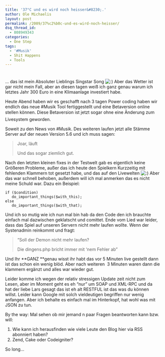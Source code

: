 ```yaml
---
title: '37°C und es wird noch heisser&#8230;.'
author: Ole Michaelis
layout: post
permalink: /2009/37%c2%b0c-und-es-wird-noch-heisser/
dsq_thread_id:
  - 808949343
categories:
  - One Step
tags:
  - '#Musik'
  - Shit Happens
  - Tools
---
```

# 

… das ist mein Absoluter Lieblings Singstar Song ![:)][1] Aber das Wetter ist gar nicht mein Fall, aber an diesen tagen weiß ich ganz genau warum ich letztes Jahr 300 Euro in eine Klimaanlage investiert habe.

 [1]: http://blog.codestars.eu/wp-includes/images/smilies/icon_smile.gif

Heute Abend haben wir es geschafft nach 3 tagen Power coding haben wir endlich das neue #Musik Tool fertiggestellt und eine Betaversion online stellen können. Diese Betaversion ist jetzt sogar ohne eine Änderung zum Livesystem geworden.

Soweit zu den News von #Musik. Des weiteren laufen jetzt alle Stämme Server auf der neuen Version 5.6 und ich muss sagen:

> Joar, läuft
> 
> Und das sogar ziemlich gut.

Nach den letzten kleinen fixes in der Testwelt gab es eigentlich keine Größeren Probleme, außer das ich heute den Spielkern Kurzzeitig mit fehlenden Klammern tot gesetzt habe, und das auf den Livewelten ![:)][1] Aber das war schnell behoben, außerdem will ich mal anmerken das es nicht meine Schuld war. Dazu ein Beispiel:

    if ($condition)
       do_important_things($with_this);
    else
       do_important_things($with_that);

Und ich so mutig wie ich nun mal bin hab da den Code den ich brauchte einfach mal dazwischen geklatscht und comittet. Ende vom Lied war leider, dass das Spiel auf unseren Servern nicht mehr laufen wollte. Wenn der Systenadmin reinkommt und fragt:

> “Soll der Demon nicht mehr laufen?
> 
> Die dingens.php bricht immer mit ‘nem Fehler ab”

Und Ihr **GANZ **genau wisst ihr habt das vor 5 Minuten live gestellt dann ist das schon ein wenig blöd. Aber nach weiteren  3 Minuten waren dann die klammern ergänzt und alles war wieder gut.

Leider komme ich wegen der relativ stressigen Update zeit nicht zum Lesen, aber im Moment geht es eh “nur” um SOAP und XML-RPC und da hat der liebe Lars gesagt das ist eh alt RESTFUL ist das was du können willst. Leider kann Google mit solch vieldeutigen begriffen nur wenig anfangen. Aber ich behalte es einfach mal im Hinterkopf, hat wohl was mit JSON zu tun.

By the way: Mal sehen ob mir jemand n paar Fragen beantworten kann bzw. will:

1.  Wie kann ich herausfinden wie viele Leute den Blog hier via RSS abonniert haben?
2.  Zend, Cake oder Codeigniter?

So long…

